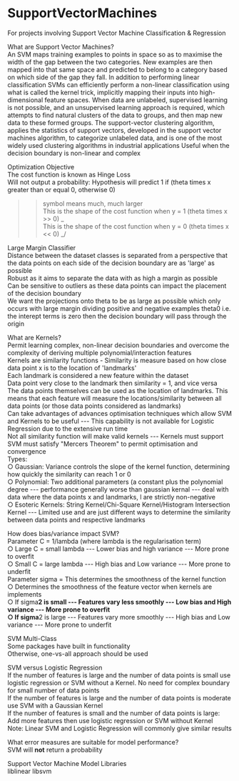 # SupportVectorMachines
 For projects involving Support Vector Machine Classification & Regression

What are Support Vector Machines?  <br>
An SVM maps training examples to points in space so as to maximise the width of the gap between the two categories. New examples are then mapped into that same space and predicted to belong to a category based on which side of the gap they fall.
In addition to performing linear classification SVMs can efficiently perform a non-linear classification using what is called the kernel trick, implicitly mapping their inputs into high-dimensional feature spaces.
When data are unlabeled, supervised learning is not possible, and an unsupervised learning approach is required, which attempts to find natural clusters of the data to groups, and then map new data to these formed groups. The support-vector clustering algorithm, applies the statistics of support vectors, developed in the support vector machines algorithm, to categorize unlabeled data, and is one of the most widely used clustering algorithms in industrial applications
Useful when the decision boundary is non-linear and complex

Optimization Objective  <br>
The cost function is known as Hinge Loss <br>
Will not output a probability: Hypothesis will predict 1 if (theta times x greater than or equal 0, otherwise 0)  <br>
>> symbol means much, much larger  <br>
This is the shape of the cost function when y = 1 (theta times x >> 0) \_   <br>
This is the shape of the cost function when y = 0 (theta times x << 0)  _/   <br>

Large Margin Classifier  <br>
Distance between the dataset classes is separated from a perspective that the data points on each side of the decision boundary are as 'large' as possible  <br>
Robust as it aims to separate the data with as high a margin as possible <br>
Can be sensitive to outliers as these data points can impact the placement of the decision boundary <br>
We want the projections onto theta to be as large as possible which only occurs with large margin dividing positive and negative examples theta0 i.e. the interept terms is zero then the decision boundary will pass through the origin  <br>
 
 What are Kernels? <br>
Permit learning complex, non-linear decision boundaries and overcome the complexity of deriving multiple polynomial/interaction features <br>
Kernels are similarity functions - Similarity is measure based on how close data point x is to the location of 'landmarks' <br>
Each landmark is considered a new feature within the dataset <br>
Data point very close to the landmark then similarity = 1, and vice versa <br>
The data points themselves can be used as the location of landmarks. This means that each feature will measure the locations/similarity between all data points (or those data points considered as landmarks) <br>
Can take advantages of advances optimisation techniques which allow SVM and Kernels to be useful --- This capability is not available for Logistic Regression due to the extensive run time <br>
Not all similarity function will make valid kernels --- Kernels must support SVM must satisfy "Mercers Theorem" to permit optimisation and convergence  <br>
Types: <br>
	○ Gaussian: Variance controls the slope of the kernel function, determining how quickly the similarity can reach 1 or 0 <br>
	○ Polynomial: Two additional parameters (a constant plus the polynomial degree --- performance generally worse than gaussian kernal --- deal with data where the data points x and landmarks, l are strictly non-negative <br>
	○ Esoteric Kernels: String Kernel/Chi-Square Kernel/Histogram Intersection Kernel --- Limited use and are just different ways to determine the similarity between data points and respective landmarks  <br>
	
How does bias/variance impact SVM? <br>
Parameter C = 1/lambda (where lambda is the regularisation term)  <br>
	○ Large C = small lambda --- Lower bias and high variance --- More prone to overfit <br>
	○ Small C = large lambda --- High bias and Low variance --- More prone to underfit <br>
Parameter sigma = This determines the smoothness of the kernel function <br>
	○ Determines the smoothness of the feature vector when kernels are implements  <br>
	○ If sigma**2 is small --- Features vary less smoothly --- Low bias and High variance --- More prone to overfit <br>
	○ If sigma**2 is large --- Features vary more smoothly --- High bias and Low variance --- More prone to underfit <br>

SVM Multi-Class <br>
Some packages have built in functionality  <br>
Otherwise, one-vs-all approach should be used <br>

SVM versus Logistic Regression <br>
If the number of features is large and the number of data points is small use logistic regression or SVM without a Kernel. No need for complex boundary for small number of data points <br>
If the number of features is large and the number of data points is moderate use SVM with a Gaussian Kernel <br>
If the number of features is small and the number of data points is large: Add more features then use logistic regression or SVM without Kernel <br>
Note: Linear SVM and Logistic Regression will commonly give similar results <br>

What error measures are suitable for model performance? <br>
SVM will **not** return a probability  <br>

Support Vector Machine Model Libraries  <br>
liblinear 
libsvm
